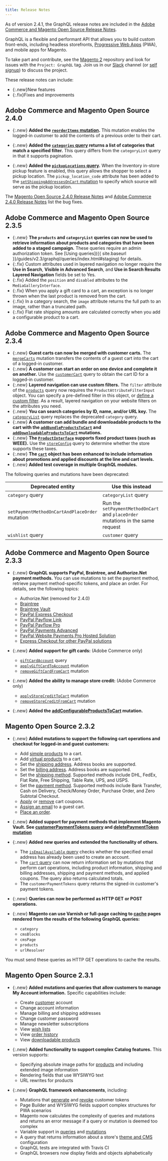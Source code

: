 ```yaml
---
title: Release Notes
---
```


<InlineAlert variant="info" slots="text" />

As of version 2.4.1, the GraphQL release notes are included in the [Adobe Commerce and Magento Open Source Release Notes]({{page.baseurl}}/release-notes/bk-release-notes.html).

GraphQL is a flexible and performant API that allows you to build custom front-ends, including headless storefronts, [Progressive Web Apps](https://github.com/magento/pwa-studio) (PWA), and mobile apps for Magento.

To take part and contribute, see the [Magento 2](https://github.com/magento/magento2) repository and look for issues with the `Project: GraphQL` tag. Join us in our [Slack](https://magentocommeng.slack.com/archives/C8076E0KS) channel (or [self signup](https://opensource.magento.com/slack)) to discuss the project.

These release notes can include:

-  {:.new}New features
-  {:.fix}Fixes and improvements

## Adobe Commerce and Magento Open Source 2.4.0

-  {:.new} **Added the [`reorderItems` mutation]({{page.baseurl}}/graphql/mutations/reorder-items.html).** This mutation enables the logged-in customer to add the contents of a previous order to their cart.

-  {:.new} **Added the [`categories` query]({{page.baseurl}}/graphql/queries/categories.html) returns a list of categories that match a specified filter.** This query differs from the `categoryList` query in that it supports pagination.

-  {:.new} **Added the [`pickupLocations` query]({{page.baseurl}}/graphql/queries/pickup-locations.html).** When the Inventory in-store pickup feature is enabled, this query allows the shopper to select a pickup location. The `pickup_location_code` attribute has been added to the [`setShippingAddressesOnCart` mutation]({{page.baseurl}}/graphql/mutations/set-shipping-address.html) to specify which source will serve as the pickup location.

The [Magento Open Source 2.4.0 Release Notes]({{page.baseurl}}/release-notes/release-notes-2-4-0-open-source.html#graphql-1) and [Adobe Commerce 2.4.0 Release Notes]({{page.baseurl}}/release-notes/release-notes-2-4-0-commerce.html#graphql-1) list the bug fixes.

## Adobe Commerce and Magento Open Source 2.3.5

-  {:.new} **The `products` and `categoryList` queries can now be used to retrieve information about products and categories that have been added to a staged campaign.** These queries require an admin authorization token. See [Using queries]({{ site.baseurl }}/guides/v2.3/graphql/queries/index.html#staging) for details.
-  {:.fix} Custom attributes used in layered navigation no longer require the **Use in Search**, **Visible in Advanced Search**, and **Use in Search Results Layered Navigation** fields be set to Yes.
-  {:.fix} Added the `position` and `disabled` attributes to the `MediaGalleryInterface`.
-  {:.fix} When you apply a gift card to a cart, an exception is no longer thrown when the last product is removed from the cart.
-  {:.fix} In a category search, the `image` attribute returns the full path to an image, rather than a truncated path.
-  {:.fix} Flat rate shipping amounts are calculated correctly when you add a configurable product to a cart.

## Adobe Commerce and Magento Open Source 2.3.4

-  {:.new} **Guest carts can now be merged with customer carts.** The [`mergeCarts`]({{page.baseurl}}/graphql/mutations/merge-carts.html) mutation transfers the contents of a guest cart into the cart of a logged-in customer.
-  {:.new} **A customer can start an order on one device and complete it on another.** Use the [`customerCart`]({{page.baseurl}}/graphql/queries/customer-cart.html) query to obtain the cart ID for a logged-in customer.
-  {:.new} **Layered navigation can use custom filters.** The `filter` attribute of the [`products`]({{page.baseurl}}/graphql/queries/products.html) query now requires the `ProductAttributeFilterInput` object. You can specify a pre-defined filter in this object, or [define a custom filter]({{page.baseurl}}/graphql/custom-filters.html). As a result, layered navigation on your website filters on the attributes you need.
-  {:.new} **You can search categories by ID, name, and/or URL key.** The [`categoryList`]({{page.baseurl}}/graphql/queries/category-list.html) query replaces the deprecated `category` query.
-  {:.new} **A customer can add bundle and downloadable products to the cart with the [`addBundleProductsToCart`]({{page.baseurl}}/graphql/mutations/add-bundle-products.html) and [`addDownloadableProductsToCart`]({{page.baseurl}}/graphql/mutations/add-downloadable-products.html) mutations.**
-  {:.new} **The [`ProductInterface`]({{page.baseurl}}/graphql/interfaces/product-interface.html) supports fixed product taxes (such as WEEE).** Use the [`storeConfig`]({{page.baseurl}}/graphql/queries/store-config.html) query to determine whether the store supports these taxes.
-  {:.new} **The [`cart`]({{page.baseurl}}/graphql/queries/cart.html) object has been enhanced to include information about promotions and applied discounts at the line and cart levels.**
-  {:.new} **Added test coverage in multiple GraphQL modules.**

The following queries and mutations have been deprecated:

Deprecated entity | Use this instead
--- | ---
`category` query | `categoryList` query
`setPaymentMethodOnCartAndPlaceOrder` mutation | Run the `setPaymentMethodOnCart` and `placeOrder` mutations in the same request
`wishlist` query | `customer` query

## Adobe Commerce and Magento Open Source 2.3.3

-  {:.new} **GraphQL supports PayPal, Braintree, and Authorize.Net payment methods.** You can use mutations to set the payment method, retrieve payment method-specific tokens, and place an order. For details, see the following topics:

   -  Authorize.Net (removed for 2.4.0)
   -  [Braintree]({{page.baseurl}}/graphql/payment-methods/braintree.html)
   -  [Braintree Vault]({{page.baseurl}}/graphql/payment-methods/braintree-vault.html)
   -  [PayPal Express Checkout]({{page.baseurl}}/graphql/payment-methods/paypal-express-checkout.html)
   -  [PayPal Payflow Link]({{page.baseurl}}/graphql/payment-methods/payflow-link.html)
   -  [PayPal Payflow Pro]({{page.baseurl}}/graphql/payment-methods/payflow-pro.html)
   -  [PayPal Payments Advanced]({{page.baseurl}}/graphql/payment-methods/payments-advanced.html)
   -  [PayPal Website Payments Pro Hosted Solution]({{page.baseurl}}/graphql/payment-methods/hosted-pro.html)
   -  [Express Checkout for other PayPal solutions]({{page.baseurl}}/graphql/payment-methods/payflow-express.html)

-  {:.new} **Added support for gift cards:** (Adobe Commerce only)
   -  [`giftCardAccount`]({{page.baseurl}}/graphql/queries/giftcard-account.html) query
   -  [`applyGiftCardToAccount`]({{page.baseurl}}/graphql/mutations/apply-giftcard.html) mutation
   -  [`removeGiftCardFromCart`]({{page.baseurl}}/graphql/mutations/remove-giftcard.html) mutation

-  {:.new} **Added the ability to manage store credit:** (Adobe Commerce only)
   -  [`applyStoreCreditToCart`]({{page.baseurl}}/graphql/mutations/apply-store-credit.html) mutation
   -  [`removeStoreCreditFromCart`]({{page.baseurl}}/graphql/mutations/remove-store-credit.html) mutation

-  {:.new} **Added the [addConfigurableProductsToCart]({{page.baseurl}}/graphql/mutations/add-configurable-products.html) mutation.**

## Magento Open Source 2.3.2

-  {:.new} **Added mutations to support the following cart operations and checkout for logged-in and guest customers:**

   -  Add [simple products]({{page.baseurl}}/graphql/mutations/add-simple-products.html) to a cart.
   -  Add [virtual products]({{page.baseurl}}/graphql/mutations/add-virtual-products.html) to a cart.
   -  Set the [shipping address]({{page.baseurl}}/graphql/mutations/set-shipping-address.html). Address books are supported.
   -  Set the [billing address]({{page.baseurl}}/graphql/mutations/set-billing-address.html). Address books are supported.
   -  Set the [shipping method]({{page.baseurl}}/graphql/mutations/set-shipping-method.html). Supported methods include DHL, FedEx, Flat Rate, Free Shipping, Table Rate, UPS, and USPS.
   -  Set the [payment method]({{page.baseurl}}/graphql/mutations/set-payment-method.html). Supported methods include Bank Transfer, Cash on Delivery, Check/Money Order, Purchase Order, and Zero Subtotal Checkout.
   -  [Apply]({{page.baseurl}}/graphql/mutations/apply-coupon.html) or [remove]({{page.baseurl}}/graphql/mutations/remove-coupon.html) cart coupons.
   -  [Assign an email]({{page.baseurl}}/graphql/mutations/set-guest-email.html) to a guest cart.
   -  [Place an order]({{page.baseurl}}/graphql/mutations/place-order.html).

-  {:.new} **Added support for payment methods that implement Magento Vault. See [customerPaymentTokens query]({{page.baseurl}}/graphql/queries/customer-payment-tokens.html) and [deletePaymentToken mutation]({{page.baseurl}}/graphql/mutations/delete-payment-token.html)**

-  {:.new} **Added new queries and extended the functionality of others.**

   -  The [`isEmailAvailable` query]({{page.baseurl}}/graphql/queries/is-email-available.html) checks whether the specified email address has already been used to create an account.
   -  The [`cart` query]({{page.baseurl}}/graphql/queries/cart.html) can now return information set by mutations that perform cart operations, including product information, shipping and billing addresses, shipping and payment methods, and applied coupons. The query also returns calculated totals.
   -  The `customerPaymentTokens` query returns the signed-in customer's payment tokens.

-  {:.new} **Queries can now be performed as HTTP GET or POST operations.**

-  {:.new} **Magento can use Varnish or full-page caching to [cache]({{page.baseurl}}/graphql/caching.html) pages rendered from the results of the following GraphQL queries:**

   -  `category`
   -  `cmsBlocks`
   -  `cmsPage`
   -  `products`
   -  `urlResolver`

  You must send these queries as HTTP GET operations to cache the results.

## Magento Open Source 2.3.1

-  {:.new} **Added mutations and queries that allow customers to manage My Account information.** Specific capabilities include:
   -  Create [customer]({{page.baseurl}}/graphql/mutations/create-customer.html) account
   -  Change account information
   -  Manage billing and shipping addresses
   -  Change customer password
   -  Manage newsletter subscriptions
   -  View [wish lists]({{page.baseurl}}/graphql/queries/wishlist.html)
   -  View [order history]({{page.baseurl}}/graphql/queries/customer-orders.html)
   -  View [downloadable products]({{page.baseurl}}/graphql/interfaces/downloadable-product.html)

-  {:.new} **Added functionality to support complex Catalog features.** This version supports:
   -  Specifying absolute image paths for [products]({{page.baseurl}}/graphql/queries/products.html) and including extended image information
   -  Rendering fields that use WYSIWYG text
   -  URL rewrites for products​

-  {:.new} **GraphQL framework enhancements**, including:
   -  Mutations that [generate]({{page.baseurl}}/graphql/mutations/generate-customer-token.html) and [revoke]({{page.baseurl}}/graphql/mutations/revoke-customer-token.html) customer tokens
   -  Page Builder and WYSIWYG fields support complex structures for PWA scenarios
   -  Magento now calculates the complexity of queries and mutations and returns an error message if a query or mutation is deemed too complex
   -  Variable support in [queries]({{page.baseurl}}/graphql/queries/index.html) and [mutations]({{page.baseurl}}/graphql/mutations/index.html)
   -  A query that returns information about a store's [theme and CMS]({{page.baseurl}}/graphql/queries/store-config.html) configuration
   -  GraphQL tests are integrated with Travis CI​
   -  GraphQL browsers now display fields and objects alphabetically
